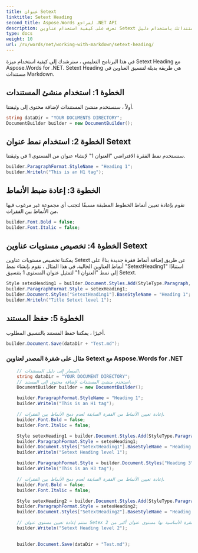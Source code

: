 ```yaml
---
title: عنوان Setext
linktitle: Setext Heading
second_title: Aspose.Words لمراجع .NET API
description: تعرف على كيفية استخدام عناوين Setext لتنسيق مستنداتك باستخدام دليل Aspose.Words for .NET خطوة بخطوة.
type: docs
weight: 10
url: /ru/words/net/working-with-markdown/setext-heading/
---
```


في هذا البرنامج التعليمي ، سنرشدك إلى كيفية استخدام ميزة Setext Heading مع Aspose.Words for .NET. Setext Heading هي طريقة بديلة لتنسيق العناوين في مستندات Markdown.

## الخطوة 1: استخدام منشئ المستندات

أولاً ، سنستخدم منشئ المستندات لإضافة محتوى إلى وثيقتنا.

```csharp
string dataDir = "YOUR DOCUMENTS DIRECTORY";
DocumentBuilder builder = new DocumentBuilder();
```

## الخطوة 2: استخدام نمط عنوان Setext

سنستخدم نمط الفقرة الافتراضي "العنوان 1" لإنشاء عنوان من المستوى 1 في وثيقتنا.

```csharp
builder.ParagraphFormat.StyleName = "Heading 1";
builder.Writeln("This is an H1 tag");
```

## الخطوة 3: إعادة ضبط الأنماط

نقوم بإعادة تعيين أنماط الخطوط المطبقة مسبقًا لتجنب أي مجموعة غير مرغوب فيها من الأنماط بين الفقرات.

```csharp
builder.Font.Bold = false;
builder.Font.Italic = false;
```

## الخطوة 4: تخصيص مستويات عناوين Setext

يمكننا تخصيص مستويات عناوين Setext عن طريق إضافة أنماط فقرة جديدة بناءً على أنماط العناوين الحالية. في هذا المثال ، نقوم بإنشاء نمط "SetextHeading1" استنادًا إلى نمط "العنوان 1" لتمثيل عنوان المستوى 1 بتنسيق Setext.

```csharp
Style setexHeading1 = builder.Document.Styles.Add(StyleType.Paragraph, "SetextHeading1");
builder.ParagraphFormat.Style = setexHeading1;
builder.Document.Styles["SetextHeading1"].BaseStyleName = "Heading 1";
builder.Writeln("Title Setext level 1");
```

## الخطوة 5: حفظ المستند

أخيرًا ، يمكننا حفظ المستند بالتنسيق المطلوب.

```csharp
builder.Document.Save(dataDir + "Test.md");
```

### مثال على شفرة المصدر لعناوين Setext مع Aspose.Words for .NET

```csharp
	// المسار إلى دليل المستندات.
	string dataDir = "YOUR DOCUMENT DIRECTORY";
	// استخدم منشئ المستندات لإضافة محتوى إلى المستند.
	DocumentBuilder builder = new DocumentBuilder();

	builder.ParagraphFormat.StyleName = "Heading 1";
	builder.Writeln("This is an H1 tag");

	// إعادة تعيين الأنماط من الفقرة السابقة لعدم دمج الأنماط بين الفقرات.
	builder.Font.Bold = false;
	builder.Font.Italic = false;

	Style setexHeading1 = builder.Document.Styles.Add(StyleType.Paragraph, "SetextHeading1");
	builder.ParagraphFormat.Style = setexHeading1;
	builder.Document.Styles["SetextHeading1"].BaseStyleName = "Heading 1";
	builder.Writeln("Setext Heading level 1");

	builder.ParagraphFormat.Style = builder.Document.Styles["Heading 3"];
	builder.Writeln("This is an H3 tag");

	// إعادة تعيين الأنماط من الفقرة السابقة لعدم دمج الأنماط بين الفقرات.
	builder.Font.Bold = false;
	builder.Font.Italic = false;

	Style setexHeading2 = builder.Document.Styles.Add(StyleType.Paragraph, "SetextHeading2");
	builder.ParagraphFormat.Style = setexHeading2;
	builder.Document.Styles["SetextHeading2"].BaseStyleName = "Heading 3";

	// ستتم إعادة تعيين مستوى عنوان Setex إلى 2 إذا كانت الفقرة الأساسية بها مستوى عنوان أكبر من 2.
	builder.Writeln("Setext Heading level 2");
	

	builder.Document.Save(dataDir + "Test.md");
```



